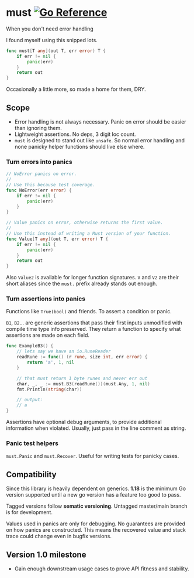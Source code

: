 # must [![Go Reference](https://pkg.go.dev/badge/.svg)](https://pkg.go.dev/github.com/xiegeo/must)

When you don't need error handling

I found myself using this snipped lots.

``` go
func must[T any](out T, err error) T {
    if err != nil {
        panic(err)
    }
    return out
}
```

Occasionally a little more, so made a home for them, DRY.

## Scope

- Error handling is not always necessary. Panic on error should be
  easier than ignoring them.
- Lightweight assertions. No deps, 3 digit loc count.
- `must` is designed to stand out like `unsafe`.
  So normal error handling and none panicky helper functions should live else where.
  
### Turn errors into panics

``` go
// NoError panics on error.
//
// Use this because test coverage.
func NoError(err error) {
    if err != nil {
        panic(err)
    }
}

// Value panics on error, otherwise returns the first value.
//
// Use this instead of writing a Must version of your function.
func Value[T any](out T, err error) T {
    if err != nil {
        panic(err)
    }
    return out
}
```

Also `Value2` is available for longer function signatures.
`V` and `V2` are their short aliases since the `must.` prefix already stands out enough.

### Turn assertions into panics

Functions like `True(bool)` and friends. To assert a condition or panic.

`B1`, `B2`... are generic assertions that pass their first inputs unmodified with compile time type info preserved.
They return a function to specify what assertions are made on each field.

``` go
func ExampleB3() {
    // lets say we have an io.RuneReader
    readRune := func() (r rune, size int, err error) {
        return 'a', 1, nil
    }

    // that must return 1 byte runes and never err out
    char, _, _ := must.B3(readRune())(must.Any, 1, nil)
    fmt.Println(string(char))

    // output:
    // a
}
```

Assertions have optional debug arguments, to provide additional information when
violated. Usually, just pass in the line comment as string.

### Panic test helpers

`must.Panic` and `must.Recover`. Useful for writing tests for panicky cases.

## Compatibility

Since this library is heavily dependent on generics. **1.18** is the minimum Go version supported until a new go version has a feature too good to pass.

Tagged versions follow **sematic versioning**. Untagged master/main branch is for development.

Values used in panics are only for debugging. No guarantees are provided on how panics are constructed. This means the recovered value and stack trace could change even in bugfix versions.

## Version 1.0 milestone

- Gain enough downstream usage cases to prove API fitness and stability.
